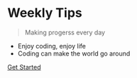 # Weekly Tips

> Making progerss every day

* Enjoy coding, enjoy life
* Coding can make the world go around


[Get Started](/javascript/axios-cancel)

